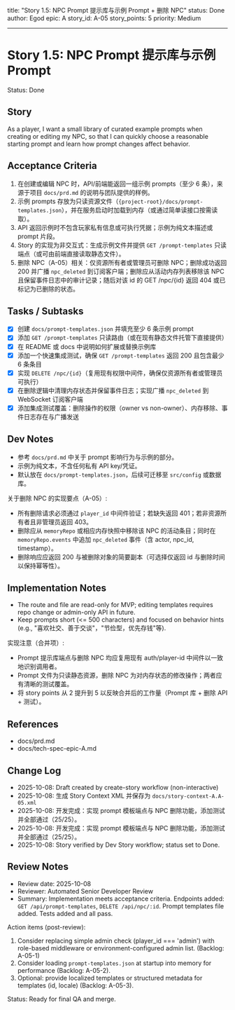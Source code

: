 title: "Story 1.5: NPC Prompt 提示库与示例 Prompt + 删除 NPC" 
status: Done
author: Egod
epic: A
story_id: A-05
story_points: 5
priority: Medium

---

# Story 1.5: NPC Prompt 提示库与示例 Prompt

Status: Done

## Story

As a player,
I want a small library of curated example prompts when creating or editing my NPC,
so that I can quickly choose a reasonable starting prompt and learn how prompt changes affect behavior.

## Acceptance Criteria

1. 在创建或编辑 NPC 时，API/前端能返回一组示例 prompts（至少 6 条），来源于项目 `docs/prd.md` 的说明与团队提供的样例。
2. 示例 prompts 存放为只读资源文件（`{project-root}/docs/prompt-templates.json`），并在服务启动时加载到内存（或通过简单读接口按需读取）。
3. API 返回示例时不包含玩家私有信息或可执行凭据；示例为纯文本描述或 prompt 片段。
4. Story 的实现为非交互式：生成示例文件并提供 `GET /prompt-templates` 只读端点（或可由前端直接读取静态文件）。
5. 删除 NPC（A-05）相关：仅资源所有者或管理员可删除 NPC；删除成功返回 200 并广播 `npc_deleted` 到订阅客户端；删除应从活动内存列表移除该 NPC 且保留事件日志中的审计记录；随后对该 id 的 GET /npc/{id} 返回 404 或已标记为已删除的状态。

## Tasks / Subtasks

- [x] 创建 `docs/prompt-templates.json` 并填充至少 6 条示例 prompt
- [x] 添加 `GET /prompt-templates` 只读路由（或在现有静态文件托管下直接提供）
- [x] 在 README 或 docs 中说明如何扩展或替换示例库
- [x] 添加一个快速集成测试，确保 `GET /prompt-templates` 返回 200 且包含最少 6 条条目
- [x] 实现 `DELETE /npc/{id}`（复用现有权限中间件，确保仅资源所有者或管理员可执行）
- [x] 在删除逻辑中清理内存状态并保留事件日志；实现广播 `npc_deleted` 到 WebSocket 订阅客户端
- [x] 添加集成测试覆盖：删除操作的权限（owner vs non-owner）、内存移除、事件日志存在与广播发送

## Dev Notes

- 参考 `docs/prd.md` 中关于 prompt 影响行为与示例的部分。
- 示例为纯文本，不含任何私有 API key/凭证。
- 默认放在 `docs/prompt-templates.json`，后续可迁移至 `src/config` 或数据库。
 
关于删除 NPC 的实现要点（A-05）:
- 所有删除请求必须通过 `player_id` 中间件验证；若缺失返回 401；若非资源所有者且非管理员返回 403。
- 删除应从 `memoryRepo` 或相应内存快照中移除该 NPC 的活动条目；同时在 `memoryRepo.events` 中追加 `npc_deleted` 事件（含 actor, npc_id, timestamp）。
- 删除响应应返回 200 与被删除对象的简要副本（可选择仅返回 id 与删除时间以保持幂等性）。

## Implementation Notes

- The route and file are read-only for MVP; editing templates requires repo change or admin-only API in future.
- Keep prompts short (<= 500 characters) and focused on behavior hints (e.g., "喜欢社交、善于交谈"，"节俭型，优先存钱"等).
 
实现注意（合并项）:
- Prompt 提示库端点与删除 NPC 均应复用现有 auth/player-id 中间件以一致地识别调用者。
- Prompt 文件为只读静态资源，删除 NPC 为对内存状态的修改操作；两者应有清晰的测试覆盖。
- 将 story points 从 2 提升到 5 以反映合并后的工作量（Prompt 库 + 删除 API + 测试）。

## References

- docs/prd.md
- docs/tech-spec-epic-A.md

## Change Log

- 2025-10-08: Draft created by create-story workflow (non-interactive)
 - 2025-10-08: 生成 Story Context XML 并保存为 `docs/story-context-A.A-05.xml`
 - 2025-10-08: 开发完成：实现 prompt 模板端点与 NPC 删除功能，添加测试并全部通过（25/25）。
 - 2025-10-08: 开发完成：实现 prompt 模板端点与 NPC 删除功能，添加测试并全部通过（25/25）。
 - 2025-10-08: Story verified by Dev Story workflow; status set to Done.

## Review Notes

- Review date: 2025-10-08
- Reviewer: Automated Senior Developer Review
- Summary: Implementation meets acceptance criteria. Endpoints added: `GET /api/prompt-templates`, `DELETE /api/npc/:id`. Prompt templates file added. Tests added and all pass.

Action items (post-review):

1. Consider replacing simple admin check (player_id === 'admin') with role-based middleware or environment-configured admin list. (Backlog: A-05-1)
2. Consider loading `prompt-templates.json` at startup into memory for performance (Backlog: A-05-2).
3. Optional: provide localized templates or structured metadata for templates (id, locale) (Backlog: A-05-3).

Status: Ready for final QA and merge.
